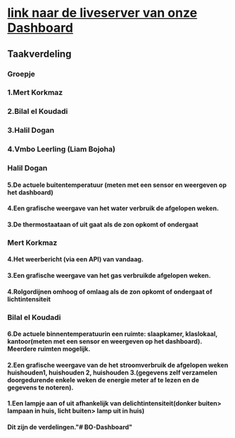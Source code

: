 
# [link naar de liveserver van onze Dashboard](http://32840.hosts1.ma-cloud.nl/BO-dashboard/)

## Taakverdeling

### Groepje
### 1.Mert Korkmaz
### 2.Bilal el Koudadi
### 3.Halil Dogan
### 4.Vmbo Leerling (Liam Bojoha)


### Halil Dogan
#### 5.De actuele buitentemperatuur (meten met een sensor en weergeven op het dashboard)
#### 4.Een grafische weergave van het water verbruik de afgelopen weken.
#### 3.De thermostaataan of uit gaat als de zon opkomt of ondergaat 


### Mert Korkmaz
#### 4.Het weerbericht (via een API) van vandaag.
#### 3.Een grafische weergave van het gas verbruikde afgelopen weken.
#### 4.Rolgordijnen omhoog of omlaag als de zon opkomt of ondergaat of lichtintensiteit

### Bilal el Koudadi
#### 6.De actuele binnentemperatuurin een ruimte: slaapkamer, klaslokaal, kantoor(meten met een sensor en weergeven op het dashboard). Meerdere ruimten mogelijk.
#### 2.Een grafische weergave van de het stroomverbruik de afgelopen weken huishouden1, huishouden 2, huishouden 3.(gegevens zelf verzamelen doorgedurende enkele weken de energie meter af te lezen en de gegevens te noteren).
#### 1.Een lampje aan of uit afhankelijk van delichtintensiteit(donker buiten> lampaan in huis, licht buiten> lamp uit in huis)



#### Dit zijn de verdelingen."# BO-Dashboard" 


